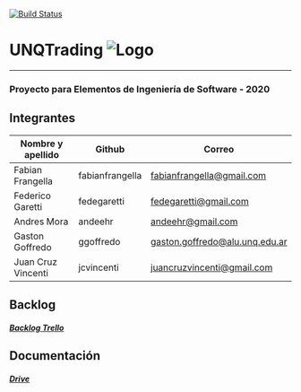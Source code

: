 [![Build Status](https://travis-ci.org/UNQTrading/UNQTradingFE.svg?branch=master)](https://travis-ci.org/UNQTrading/UNQTradingFE)
# UNQTrading ![Logo](https://live.staticflickr.com/65535/49917938586_1ae4375b51_s.jpg)
---
### Proyecto para Elementos de Ingeniería de Software - 2020

## Integrantes

|Nombre y apellido|	Github|	Correo
| ------ | ------ | ------ |
|Fabian Frangella|	fabianfrangella|	fabianfrangella@gmail.com|
|Federico Garetti|	fedegaretti|	fedegaretti@gmail.com|
|Andres Mora|	andeehr|	andeehr@gmail.com|
|Gaston Goffredo|	ggoffredo|	gaston.goffredo@alu.unq.edu.ar|
|Juan Cruz Vincenti|	jcvincenti|	juancruzvincenti@gmail.com|

## Backlog
##### [Backlog Trello](https://trello.com/b/AvjqwmzW/unqtrading "Backlog Trello")

## Documentación
##### [Drive](https://drive.google.com/drive/folders/19WxUJoQGb5_Kj3kcGTtnu9hRi1LpZjU8?usp=sharing "Drive")

